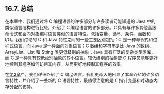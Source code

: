 ## 16.7. 总结

在本章中，我们通过将 C 编程语言的许多部分与许多读者可能知道的 Java 中的类似语言结构进行比较，介绍了 C 编程语言的许多部分。C 具有与许多其他高级命令式和面向对象编程语言类似的语言特性，包括变量、循环、条件、函数和 I/O。我们讨论的 C 和 Java 特性之间的一些主要区别包括：C 是一种命令式和过程式语言，而 Java 是一种面向对象语言；C 数组和字符串是比 Java 的数组、ArrayList、List 和 String 类更低级别的抽象；Java 具有广泛的复杂类型类库，而 C 是一种具有较低级别抽象的较小语言。较低级别的抽象使 C 程序员能够更好地控制其程序如何访问其内存，从而更好地控制其程序的效率。

在[第2章](../第2章-深入C语言编程/2.0.%20深入c语言编程.md)中，我们详细介绍了 C 编程语言。我们更深入地回顾了本章介绍的许多语言特性，并介绍了一些新的 C 语言特性，最值得注意的是 C 指针变量和对动态内存分配的支持。